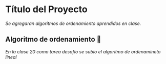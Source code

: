 # Título del Proyecto

_Se agregaran algoritmos de ordenamiento aprendidos en clase._

## Algoritmo de ordenamiento 🚀

_En la clase 20 como tarea desafio se subio el algoritmo de ordenamineto lineal_




